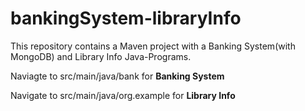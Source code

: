 # bankingSystem-libraryInfo
This repository contains a Maven project with a Banking System(with MongoDB) and Library Info Java-Programs.

Naviagte to 
  src/main/java/bank for **Banking System** 

Navigate to 
  src/main/java/org.example for **Library Info**
